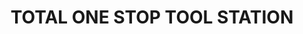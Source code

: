 ---
title: "TOTAL ONE STOP TOOL STATION"
url: /kasaragod/total-one-stop-tool-station/
shop: hardware
---